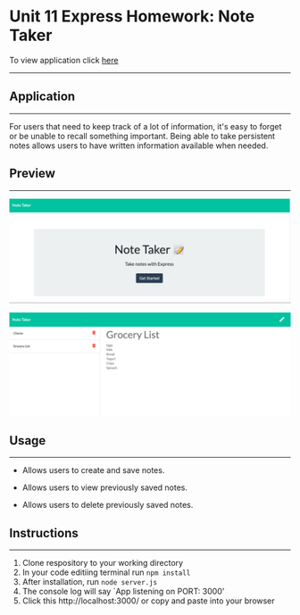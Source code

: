 # Unit 11 Express Homework: Note Taker
To view application click [here](https://limitless-scrubland-31066.herokuapp.com/)
- - - -
## Application
- - - -

For users that need to keep track of a lot of information, it's easy to forget or be unable to recall something important. Being able to take persistent notes allows users to have written information available when needed.

## Preview
- - - -
![picture alt](preview1.png)

![picture alt](preview2.png)



## Usage
- - - -

* Allows users to create and save notes.

* Allows users to view previously saved notes.

* Allows users to delete previously saved notes.

## Instructions
- - - -
1. Clone respository to your working directory
2. In your code editiing terminal run `npm install`
3. After installation, run `node server.js`
4. The console log will say `App listening on PORT: 3000'
5. Click this http://localhost:3000/ or copy and paste into your browser
